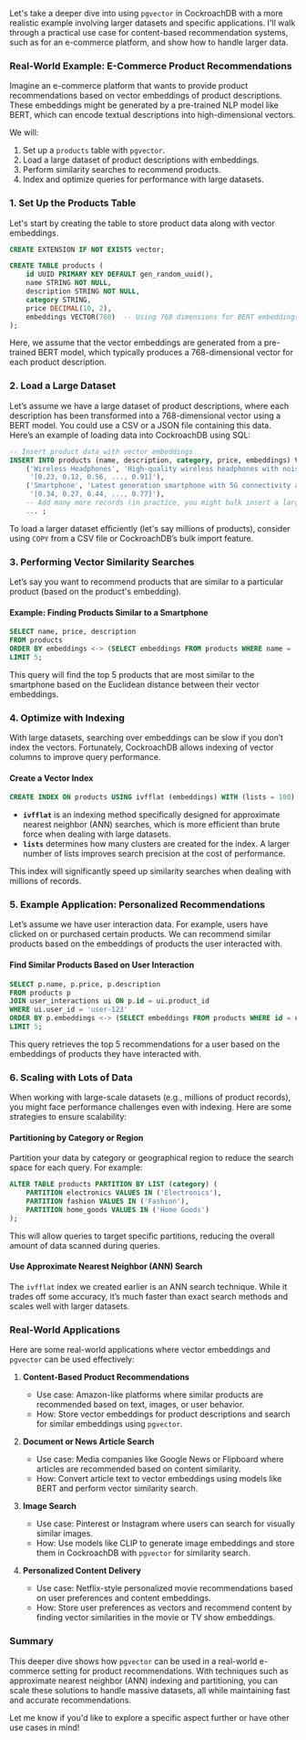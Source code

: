 Let's take a deeper dive into using `pgvector` in CockroachDB with a more realistic example involving larger datasets and specific applications. I'll walk through a practical use case for content-based recommendation systems, such as for an e-commerce platform, and show how to handle larger data.

### Real-World Example: E-Commerce Product Recommendations

Imagine an e-commerce platform that wants to provide product recommendations based on vector embeddings of product descriptions. These embeddings might be generated by a pre-trained NLP model like BERT, which can encode textual descriptions into high-dimensional vectors.

We will:
1. Set up a `products` table with `pgvector`.
2. Load a large dataset of product descriptions with embeddings.
3. Perform similarity searches to recommend products.
4. Index and optimize queries for performance with large datasets.

### 1. **Set Up the Products Table**

Let's start by creating the table to store product data along with vector embeddings.

```sql
CREATE EXTENSION IF NOT EXISTS vector;

CREATE TABLE products (
    id UUID PRIMARY KEY DEFAULT gen_random_uuid(),
    name STRING NOT NULL,
    description STRING NOT NULL,
    category STRING,
    price DECIMAL(10, 2),
    embeddings VECTOR(768)  -- Using 768 dimensions for BERT embeddings
);
```

Here, we assume that the vector embeddings are generated from a pre-trained BERT model, which typically produces a 768-dimensional vector for each product description.

### 2. **Load a Large Dataset**

Let’s assume we have a large dataset of product descriptions, where each description has been transformed into a 768-dimensional vector using a BERT model. You could use a CSV or a JSON file containing this data. Here’s an example of loading data into CockroachDB using SQL:

```sql
-- Insert product data with vector embeddings
INSERT INTO products (name, description, category, price, embeddings) VALUES
    ('Wireless Headphones', 'High-quality wireless headphones with noise cancellation.', 'Electronics', 199.99, 
     '[0.23, 0.12, 0.56, ..., 0.91]'),
    ('Smartphone', 'Latest generation smartphone with 5G connectivity and OLED display.', 'Electronics', 699.99, 
     '[0.34, 0.27, 0.44, ..., 0.77]'),
    -- Add many more records (in practice, you might bulk insert a large dataset)
    ... ;
```

To load a larger dataset efficiently (let's say millions of products), consider using `COPY` from a CSV file or CockroachDB’s bulk import feature.

### 3. **Performing Vector Similarity Searches**

Let’s say you want to recommend products that are similar to a particular product (based on the product's embedding).

#### Example: Finding Products Similar to a Smartphone

```sql
SELECT name, price, description
FROM products
ORDER BY embeddings <-> (SELECT embeddings FROM products WHERE name = 'Smartphone')
LIMIT 5;
```

This query will find the top 5 products that are most similar to the smartphone based on the Euclidean distance between their vector embeddings.

### 4. **Optimize with Indexing**

With large datasets, searching over embeddings can be slow if you don’t index the vectors. Fortunately, CockroachDB allows indexing of vector columns to improve query performance.

#### Create a Vector Index

```sql
CREATE INDEX ON products USING ivfflat (embeddings) WITH (lists = 100);
```

- **`ivfflat`** is an indexing method specifically designed for approximate nearest neighbor (ANN) searches, which is more efficient than brute force when dealing with large datasets.
- **`lists`** determines how many clusters are created for the index. A larger number of lists improves search precision at the cost of performance.

This index will significantly speed up similarity searches when dealing with millions of records.

### 5. **Example Application: Personalized Recommendations**

Let’s assume we have user interaction data. For example, users have clicked on or purchased certain products. We can recommend similar products based on the embeddings of products the user interacted with.

#### Find Similar Products Based on User Interaction

```sql
SELECT p.name, p.price, p.description
FROM products p
JOIN user_interactions ui ON p.id = ui.product_id
WHERE ui.user_id = 'user-123'
ORDER BY p.embeddings <-> (SELECT embeddings FROM products WHERE id = ui.product_id)
LIMIT 5;
```

This query retrieves the top 5 recommendations for a user based on the embeddings of products they have interacted with.

### 6. **Scaling with Lots of Data**

When working with large-scale datasets (e.g., millions of product records), you might face performance challenges even with indexing. Here are some strategies to ensure scalability:

#### Partitioning by Category or Region

Partition your data by category or geographical region to reduce the search space for each query. For example:

```sql
ALTER TABLE products PARTITION BY LIST (category) (
    PARTITION electronics VALUES IN ('Electronics'),
    PARTITION fashion VALUES IN ('Fashion'),
    PARTITION home_goods VALUES IN ('Home Goods')
);
```

This will allow queries to target specific partitions, reducing the overall amount of data scanned during queries.

#### Use Approximate Nearest Neighbor (ANN) Search

The `ivfflat` index we created earlier is an ANN search technique. While it trades off some accuracy, it’s much faster than exact search methods and scales well with larger datasets.

### Real-World Applications

Here are some real-world applications where vector embeddings and `pgvector` can be used effectively:

1. **Content-Based Product Recommendations**
    - Use case: Amazon-like platforms where similar products are recommended based on text, images, or user behavior.
    - How: Store vector embeddings for product descriptions and search for similar embeddings using `pgvector`.

2. **Document or News Article Search**
    - Use case: Media companies like Google News or Flipboard where articles are recommended based on content similarity.
    - How: Convert article text to vector embeddings using models like BERT and perform vector similarity search.

3. **Image Search**
    - Use case: Pinterest or Instagram where users can search for visually similar images.
    - How: Use models like CLIP to generate image embeddings and store them in CockroachDB with `pgvector` for similarity search.

4. **Personalized Content Delivery**
    - Use case: Netflix-style personalized movie recommendations based on user preferences and content embeddings.
    - How: Store user preferences as vectors and recommend content by finding vector similarities in the movie or TV show embeddings.

### Summary

This deeper dive shows how `pgvector` can be used in a real-world e-commerce setting for product recommendations. With techniques such as approximate nearest neighbor (ANN) indexing and partitioning, you can scale these solutions to handle massive datasets, all while maintaining fast and accurate recommendations.

Let me know if you'd like to explore a specific aspect further or have other use cases in mind!